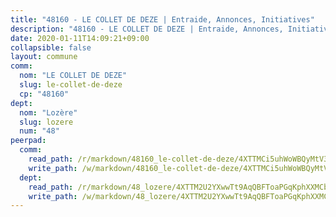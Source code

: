 ```yaml
---
title: "48160 - LE COLLET DE DEZE | Entraide, Annonces, Initiatives"
description: "48160 - LE COLLET DE DEZE | Entraide, Annonces, Initiatives"
date: 2020-01-11T14:09:21+09:00
collapsible: false
layout: commune
comm:
  nom: "LE COLLET DE DEZE"
  slug: le-collet-de-deze
  cp: "48160"
dept:
  nom: "Lozère"
  slug: lozere
  num: "48"
peerpad:
  comm:
    read_path: /r/markdown/48160_le-collet-de-deze/4XTTMCi5uhWoWBQyMtV3jF58L9Kpx3TYqTzpbHhDurSq9RKhC
    write_path: /w/markdown/48160_le-collet-de-deze/4XTTMCi5uhWoWBQyMtV3jF58L9Kpx3TYqTzpbHhDurSq9RKhC-K3TgTvW5mGJRawSBf9w71wwrLLSdt2KqUnhxYa6QR1ZhN6qMfGGenbFwMz1oxA8ZoPUbyDZ1MdxPrwRvw4xVNUhntTGMm7doXwaFZ2Ty8AdWgvooAuQCCi7S2NAzQ6FGVprEZumk
  dept:
    read_path: /r/markdown/48_lozere/4XTTM2U2YXwwTt9AqQBFToaPGqKphXXMCbRQJd3ieCWApZKhp
    write_path: /w/markdown/48_lozere/4XTTM2U2YXwwTt9AqQBFToaPGqKphXXMCbRQJd3ieCWApZKhp-K3TgU8LFw2VbEvF8YT63nrQb5nBCHp3LkChLkTGaYr9v91U6euBJvc2gC6ZE26iQLtBcf6bgLU5YQs5jKcnyLY5qYAH3MFy4H4ZDybCAkb97J6HGTY7nKmFopGDHEk7j5murpeJa
---
```


